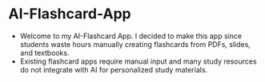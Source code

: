 # AI-Flashcard-App

- Welcome to my AI-Flashcard App. I decided to make this app since
students waste hours manually creating flashcards from PDFs, slides, and textbooks.
- Existing flashcard apps require manual input and many study resources do not integrate with AI for personalized study materials.
